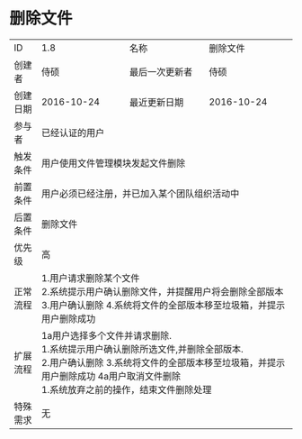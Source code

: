 # 删除文件
<table>
<tbody>
<tr><td>ID</td><td>1.8</td><td>名称</td><td>删除文件</td></tr>
<tr><td>创建者</td><td>侍硕</td><td>最后一次更新者</td><td>侍硕</td></tr>
<tr><td>创建日期</td><td>2016-10-24</td><td>最近更新日期</td><td>2016-10-24</td></tr>
<tr><td>参与者</td><td colspan="3">已经认证的用户</td></tr>
<tr><td>触发条件</td><td colspan="3">用户使用文件管理模块发起文件删除</td></tr>
<tr><td>前置条件</td><td colspan="3">用户必须已经注册，并已加入某个团队组织活动中</td></tr>
<tr><td>后置条件</td><td colspan="3">删除文件</td></tr>
<tr><td>优先级</td><td colspan="3">高</td></tr>
<tr><td>正常流程</td><td colspan="3">
1.用户请求删除某个文件<br>
2.系统提示用户确认删除文件，并提醒用户将会删除全部版本
3.用户确认删除
4.系统将文件的全部版本移至垃圾箱，并提示用户删除成功<br>
</td></tr>
<tr><td>扩展流程</td><td colspan="3">
1a用户选择多个文件并请求删除.<br>
1.系统提示用户确认删除所选文件,并删除全部版本.<br>
2.用户确认删除
3.系统将文件的全部版本移至垃圾箱，并提示用户删除成功
4a用户取消文件删除<br>
1.系统放弃之前的操作，结束文件删除处理
</td></tr>
<tr><td>特殊需求</td><td colspan="3">无 </td></tr>
</tbody>
</table>
